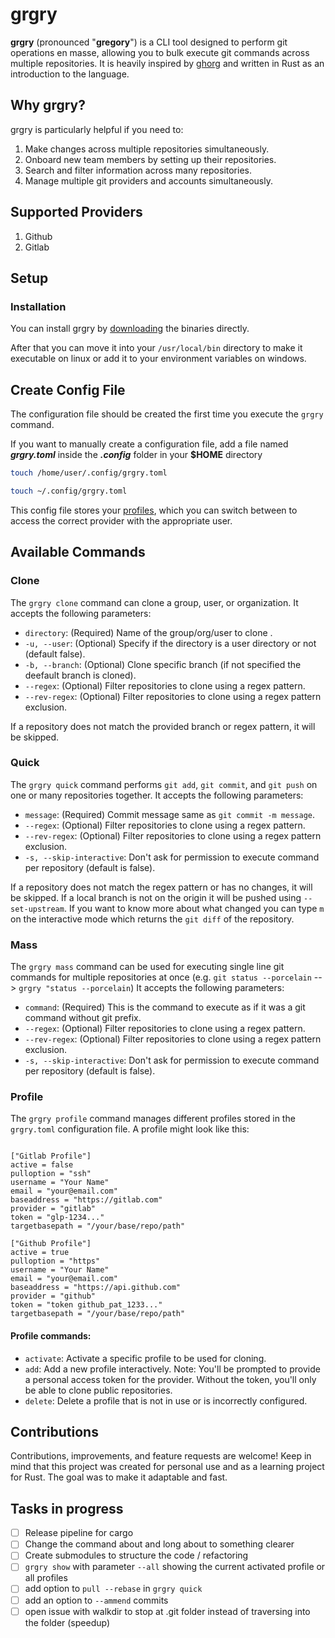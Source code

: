 
#  grgry

  

**grgry** (pronounced "**gregory**") is a CLI tool designed to perform git operations en masse, allowing you to bulk execute git commands across multiple repositories. It is heavily inspired by [ghorg](https://github.com/gabrie30/ghorg) and written in Rust as an introduction to the language.

##  Why grgry?

grgry is particularly helpful if you need to:
1. Make changes across multiple repositories simultaneously.
2. Onboard new team members by setting up their repositories.
3. Search and filter information across many repositories.
4. Manage multiple git providers and accounts simultaneously.

##  Supported Providers
1. Github
2. Gitlab

##  Setup

###  Installation
You can install grgry by [downloading](https://github.com/yingrjimsch/grgry/releases) the binaries directly.

After that you can move it into your `/usr/local/bin` directory to make it executable on linux or add it to your environment variables on windows.


##  Create Config File
The configuration file should be created the first time you execute the `grgry` command.


If you want to manually create a configuration file, add a file named ***grgry.toml*** inside the ***.config*** folder in your **$HOME** directory
```bash
touch /home/user/.config/grgry.toml
```
```bash
touch ~/.config/grgry.toml
```
 This config file stores your [profiles](#Profile), which you can switch between to access the correct provider with the appropriate user.
  
## Available Commands

### Clone
The `grgry clone` command can clone a group, user, or organization. It accepts the following parameters:
- `directory`: (Required) Name of the group/org/user to clone .
- `-u, --user`: (Optional) Specify if the directory is a user directory or not (default false).
- `-b, --branch`: (Optional) Clone specific branch (if not specified the deefault branch is cloned).
- `--regex`: (Optional) Filter repositories to clone using a regex pattern.
- `--rev-regex`: (Optional) Filter repositories to clone using a regex pattern exclusion.

If a repository does not match the provided branch or regex pattern, it will be skipped.

### Quick
The `grgry quick` command performs `git add`, `git commit`, and `git push` on one or many repositories together. It accepts the following parameters:
- `message`: (Required) Commit message same as `git commit -m message`.
- `--regex`: (Optional) Filter repositories to clone using a regex pattern.
- `--rev-regex`: (Optional) Filter repositories to clone using a regex pattern exclusion.
- `-s, --skip-interactive`: Don't ask for permission to execute command per repository (default is false).

If a repository does not match the regex pattern or has no changes, it will be skipped. 
If a local branch is not on the origin it will be pushed using `--set-upstream`.
If you want to know more about what changed you can type `m` on the interactive mode which returns the `git diff` of the repository.

### Mass
The `grgry mass` command can be used for executing single line git commands for multiple repositories at once (e.g. `git status --porcelain` --> `grgry "status --porcelain`) It accepts the following parameters:
- `command`: (Required) This is the command to execute as if it was a git command without git prefix.
- `--regex`: (Optional) Filter repositories to clone using a regex pattern.
- `--rev-regex`: (Optional) Filter repositories to clone using a regex pattern exclusion.
- `-s, --skip-interactive`: Don't ask for permission to execute command per repository (default is false).

### Profile

The `grgry profile` command manages different profiles stored in the `grgry.toml` configuration file. A profile might look like this:

<pre><code> 
["Gitlab Profile"] 
active = false 
pulloption = "ssh" 
username = "Your Name" 
email = "your@email.com" 
baseaddress = "https://gitlab.com" 
provider = "gitlab" 
token = "glp-1234..." 
targetbasepath = "/your/base/repo/path" 

["Github Profile"] 
active = true 
pulloption = "https" 
username = "Your Name" 
email = "your@email.com" 
baseaddress = "https://api.github.com" 
provider = "github" 
token = "token github_pat_1233..." 
targetbasepath = "/your/base/repo/path" 
</code></pre>

#### Profile commands:
-  `activate`:  Activate a specific profile to be used for cloning.
-  `add`:  Add a new profile interactively. Note: You'll be prompted to provide a personal access token for the provider. Without the token, you'll only be able to clone public repositories.
-  `delete`:  Delete a profile that is not in use or is incorrectly configured.

## Contributions

Contributions, improvements, and feature requests are welcome! Keep in mind that this project was created for personal use and as a learning project for Rust. The goal was to make it adaptable and fast.

## Tasks in progress
- [ ] Release pipeline for cargo
- [ ] Change the command about and long about to something clearer
- [ ] Create submodules to structure the code / refactoring
- [ ] `grgry show` with parameter `--all` showing the current activated profile or all profiles
- [ ] add option to `pull --rebase` in `grgry quick`
- [ ] add an option to `--ammend` commits
- [ ] open issue with walkdir to stop at .git folder instead of traversing into the folder (speedup)
